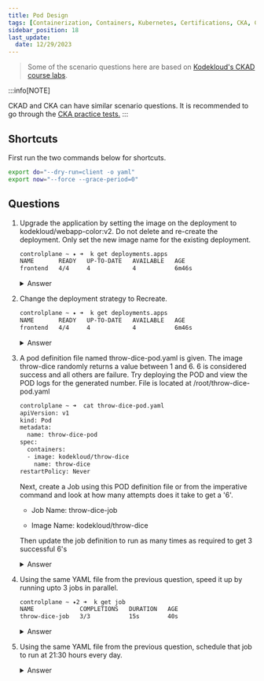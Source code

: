 ```yaml
---
title: Pod Design
tags: [Containerization, Containers, Kubernetes, Certifications, CKA, CKAD, CKSS]
sidebar_position: 18
last_update:
  date: 12/29/2023
---
```




> Some of the scenario questions here are based on [Kodekloud's CKAD course labs](https://kodekloud.com/courses/labs-certified-kubernetes-application-developer/?utm_source=udemy&utm_medium=labs&utm_campaign=kubernetes).


:::info[NOTE]

CKAD and CKA can have similar scenario questions. 
It is recommended to go through the [CKA practice tests.](/docs/015-Containerization/050-Exams/001-CKA/002-Practice-Test-CKA.md)
:::


## Shortcuts

First run the two commands below for shortcuts.

```bash
export do="--dry-run=client -o yaml" 
export now="--force --grace-period=0" 
```

## Questions


1. Upgrade the application by setting the image on the deployment to kodekloud/webapp-color:v2. Do not delete and re-create the deployment. Only set the new image name for the existing deployment.

    ```bash
    controlplane ~ ✦ ➜  k get deployments.apps 
    NAME       READY   UP-TO-DATE   AVAILABLE   AGE
    frontend   4/4     4            4           6m46s 
    ```

    <details>
      <summary> Answer </summary>
    
    ```bash
    controlplane ~ ✦ ✖ k set image deploy frontend simple-webapp=kodekloud/webapp-color:v2
    deployment.apps/frontend image updated
    ```
    ```bash
    controlplane ~ ➜  k get deployments.apps 
    NAME       READY   UP-TO-DATE   AVAILABLE   AGE
    frontend   5/4     4            3           5m18s 
    ```
    
    </details>
      


2. Change the deployment strategy to Recreate.

    ```bash
    controlplane ~ ✦ ➜  k get deployments.apps 
    NAME       READY   UP-TO-DATE   AVAILABLE   AGE
    frontend   4/4     4            4           6m46s 
    ```

    <details>
      <summary> Answer </summary>
    
    ```bash
    controlplane ~ ✦2 ➜  k get deployments.apps 
    NAME       READY   UP-TO-DATE   AVAILABLE   AGE
    frontend   4/4     4            4           8m14s

    controlplane ~ ✦2 ➜  k get deployments.apps frontend -o yaml > frontend.yml

    controlplane ~ ✦2 ➜  k delete -f frontend.yml 
    deployment.apps "frontend" deleted

    controlplane ~ ✦2 ➜  k get deployments.apps 
    No resources found in default namespace. 
    ```
    ```yaml
    ## frontend.yml
    ---
    apiVersion: apps/v1
    kind: Deployment
    metadata:
      name: frontend
      namespace: default
    spec:
      replicas: 4
      selector:
        matchLabels:
          name: webapp
      strategy:
        type: Recreate
      template:
        metadata:
          labels:
            name: webapp
        spec:
          containers:
          - image: kodekloud/webapp-color:v2
            name: simple-webapp
            ports:
            - containerPort: 8080
              protocol: TCP
    ```
    
    ```bash
    controlplane ~ ✦2 ➜  k apply -f frontend.yml 
    deployment.apps/frontend created

    controlplane ~ ✦2 ➜  k get deployments.apps 
    NAME       READY   UP-TO-DATE   AVAILABLE   AGE
    frontend   4/4     4            4           6s
    ```
    
    </details>
      



3. A pod definition file named throw-dice-pod.yaml is given. The image throw-dice randomly returns a value between 1 and 6. 6 is considered success and all others are failure. Try deploying the POD and view the POD logs for the generated number. File is located at /root/throw-dice-pod.yaml

    ```bash
    controlplane ~ ➜  cat throw-dice-pod.yaml 
    apiVersion: v1
    kind: Pod
    metadata:
      name: throw-dice-pod
    spec:
      containers:
      - image: kodekloud/throw-dice
        name: throw-dice
    restartPolicy: Never 
    ```

    Next, create a Job using this POD definition file or from the imperative command and look at how many attempts does it take to get a '6'.

    - Job Name: throw-dice-job

    - Image Name: kodekloud/throw-dice

    Then update the job definition to run as many times as required to get 3 successful 6's

    <details>
      <summary> Answer </summary>
    
    ```bash
    controlplane ~ ➜  k apply  -f throw-dice-pod.yaml 
    pod/throw-dice-pod created

    controlplane ~ ➜  k get po
    NAME             READY   STATUS              RESTARTS   AGE
    throw-dice-pod   0/1     ContainerCreating   0          3s

    controlplane ~ ➜  k get po
    NAME             READY   STATUS   RESTARTS   AGE
    throw-dice-pod   0/1     Error    0          4s

    controlplane ~ ➜  k logs throw-dice-pod 
    5
    ```

    Create the job. 

    ```bash
    controlplane ~ ➜  k create job throw-dice-job --image kodekloud/throw-dice $do
    apiVersion: batch/v1
    kind: Job
      metadata:
      creationTimestamp: null
      name: throw-dice-job
    spec:
      template:
        metadata:
          creationTimestamp: null
        spec:
          containers:
          - image: kodekloud/throw-dice
            name: throw-dice-job
            resources: {}
        restartPolicy: Never
    status: {}

    controlplane ~ ➜  k create job throw-dice-job --image kodekloud/throw-dice $do > job.yml
    ```
    
    ```bash
    ## job.yml
    apiVersion: batch/v1
    kind: Job
    metadata:
      creationTimestamp: null
      name: throw-dice-job
    spec:
      backoffLimit: 15
      template:
        metadata:
        creationTimestamp: null
        spec:
        containers:
        - image: kodekloud/throw-dice
            name: throw-dice-job
            resources: {}
        restartPolicy: Never
    status: {} 
    ```
    ```bash
    controlplane ~ ➜  k apply -f job.yml 
    job.batch/throw-dice-job created

    controlplane ~ ➜  k get job
    NAME             COMPLETIONS   DURATION   AGE
    throw-dice-job   0/1           4s         4s
    ```

    Update the job definition to run as many times as required to get 3 successful 6's

    ```yaml
    apiVersion: batch/v1
    kind: Job
    metadata:
      name: throw-dice-job
    spec:
      completions: 3
      backoffLimit: 25 # This is so the job does not quit before it succeeds.
      template:
        spec:
          containers:
          - name: throw-dice
            image: kodekloud/throw-dice
        restartPolicy: Never
    ```
        
    </details>
      


4. Using the same YAML file from the previous question, speed it up by running upto 3 jobs in parallel.

    ```bash
    controlplane ~ ✦2 ➜  k get job
    NAME             COMPLETIONS   DURATION   AGE
    throw-dice-job   3/3           15s        40s 
    ```
        
    <details>
      <summary> Answer </summary>
    
    ```bash
    controlplane ~ ✦2 ➜  k delete job throw-dice-job 
    job.batch "throw-dice-job" deleted

    controlplane ~ ✦2 ➜  k get job
    No resources found in default namespace. 
    ```
    ```yaml
    ## job.yml
    apiVersion: batch/v1
    kind: Job
    metadata:
    name: throw-dice-job
    spec:
    parallelism: 3
    completions: 3
    backoffLimit: 25 # This is so the job does not quit before it succeeds.
    template:
        spec:
        containers:
        - name: throw-dice
            image: kodekloud/throw-dice
        restartPolicy: Never
    ```
    ```bash
    controlplane ~ ✦2 ➜  k apply -f job.yml 
    job.batch/throw-dice-job created 
    ```
    
    </details>
      

5. Using the same YAML file from the previous question, schedule that job to run at 21:30 hours every day.

    <details>
      <summary> Answer </summary>
        
    ```yaml 
    ## cronjob.yml
    apiVersion: batch/v1
    kind: CronJob
    metadata:
    name: throw-dice-cron-job
    spec:
    schedule: "30 21 * * *"
    jobTemplate:
        spec:
        completions: 3
        parallelism: 3
        backoffLimit: 25 # This is so the job does not quit before it succeeds.
        template:
            spec:
            containers:
            - name: throw-dice
                image: kodekloud/throw-dice
            restartPolicy: Never 
    ```
    ```bash
    controlplane ~ ✦5 ➜  k apply -f cronjob.yml
    cronjob.batch/throw-dice-cron-job created

    controlplane ~ ✦5 ➜  k get cronjobs.batch 
    NAME                  SCHEDULE      SUSPEND   ACTIVE   LAST SCHEDULE   AGE
    throw-dice-cron-job   30 21 * * *   False     0        <none>          8s
    ```
        
    </details>
      




   

